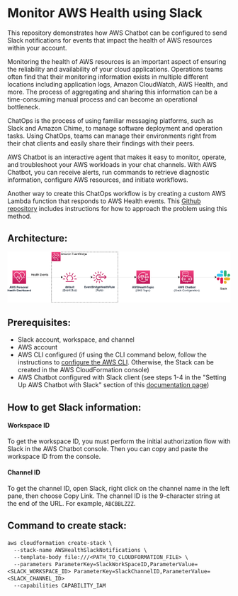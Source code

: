 # Monitor AWS Health using Slack

This repository demonstrates how AWS Chatbot can be configured to send Slack notifications for events that impact the health of AWS resources within your account.

Monitoring the health of AWS resources is an important aspect of ensuring the reliability and availability of your cloud applications. Operations teams often find that their monitoring information exists in multiple different locations including application logs, Amazon CloudWatch, AWS Health, and more. The process of aggregating and sharing this information can be a time-consuming manual process and can become an operational bottleneck. 

ChatOps is the process of using familiar messaging platforms, such as Slack and Amazon Chime, to manage software deployment and operation tasks. Using ChatOps, teams can manage their environments right from their chat clients and easily share their findings with their peers. 

AWS Chatbot is an interactive agent that makes it easy to monitor, operate, and troubleshoot your AWS workloads in your chat channels. With AWS Chatbot, you can receive alerts, run commands to retrieve diagnostic information, configure AWS resources, and initiate workflows.

Another way to create this ChatOps workflow is by creating a custom AWS Lambda function that responds to AWS Health events. This [Github repository](https://github.com/aws/aws-health-tools/tree/master/slack-notifier) includes instructions for how to approach the problem using this method.

## Architecture:
![]( ./assets/ChatbotForAWSHealth.png )

## Prerequisites: 
- Slack account, workspace, and channel
- AWS account
- AWS CLI configured (if using the CLI command below, follow the instructions to [configure the AWS CLI](https://docs.aws.amazon.com/cli/latest/userguide/cli-chap-configure.html). Otherwise, the Stack can be created in the AWS CloudFormation console)
- AWS Chatbot configured with Slack client (see steps 1-4 in the "Setting Up AWS Chatbot with Slack" section of this [documentation page](https://docs.aws.amazon.com/chatbot/latest/adminguide/getting-started.html#chat-client-setup))

## How to get Slack information:

#### Workspace ID

To get the workspace ID, you must perform the initial authorization flow with Slack in the AWS Chatbot console. Then you can copy and paste the workspace ID from the console. 

#### Channel ID

To get the channel ID, open Slack, right click on the channel name in the left pane, then choose Copy Link. The channel ID is the 9-character string at the end of the URL. For example, ```ABCBBLZZZ```.

## Command to create stack:
```
aws cloudformation create-stack \
  --stack-name AWSHealthSlackNotifications \
  --template-body file:///<PATH_TO_CLOUDFORMATION_FILE> \
  --parameters ParameterKey=SlackWorkSpaceID,ParameterValue=<SLACK_WORKSPACE_ID> ParameterKey=SlackChannelID,ParameterValue=<SLACK_CHANNEL_ID>
  --capabilities CAPABILITY_IAM
```